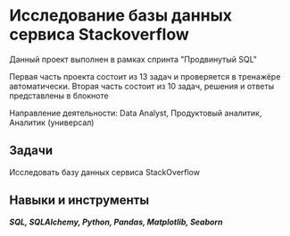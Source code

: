 ﻿# Исследование базы данных сервиса Stackoverflow

Данный проект выполнен в рамках спринта "Продвинутый SQL"

Первая часть проекта состоит из 13 задач и проверяется в тренажёре автоматически. Вторая часть состоит из 10 задач, решения и ответы представлены в блокноте

Направление деятельности: Data Analyst, Продуктовый аналитик, Аналитик (универсал)

## Задачи
Исследовать базу данных сервиса StackOverflow


## Навыки и инструменты
***SQL, SQLAlchemy, Python, Pandas, Matplotlib, Seaborn***
